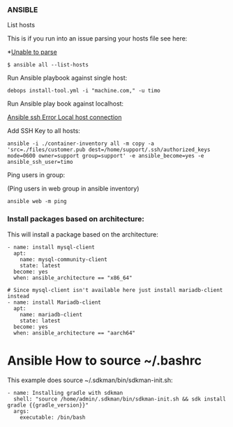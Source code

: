 ### ANSIBLE

List hosts

This is if you run into an issue parsing your hosts file see here:

*[Unable to parse](https://stackoverflow.com/questions/53205687/ansible-unable-to-parse-etc-ansible-hosts-as-an-inventory-source)

```
$ ansible all --list-hosts
```


Run Ansible playbook against single host:

```
debops install-tool.yml -i "machine.com," -u timo

```

Run Ansible play book against localhost:

[Ansible ssh Error Local host connection](https://stackoverflow.com/questions/37184699/ansible-ssh-error-connection-in-localhost)


Add SSH Key to all hosts:

```
ansible -i ./container-inventory all -m copy -a 'src=./files/customer.pub dest=/home/support/.ssh/authorized_keys mode=0600 owner=support group=support' -e ansible_become=yes -e ansible_ssh_user=timo

```

Ping users in group:

(Ping users in web group in ansible inventory)
```
ansible web -m ping

```


### Install packages based on architecture:

This will install a package based on the architecture:

```
- name: install mysql-client
  apt:
    name: mysql-community-client
    state: latest
  become: yes
  when: ansible_architecture == "x86_64"

# Since mysql-client isn't available here just install mariadb-client instead
- name: install Mariadb-client
  apt:
    name: mariadb-client
    state: latest
  become: yes
  when: ansible_architecture == "aarch64"

```


# Ansible How to source ~/.bashrc 

This example does source ~/.sdkman/bin/sdkman-init.sh:

```
- name: Installing gradle with sdkman
  shell: "source /home/admin/.sdkman/bin/sdkman-init.sh && sdk install gradle {{gradle_version}}"
  args:
    executable: /bin/bash

```
